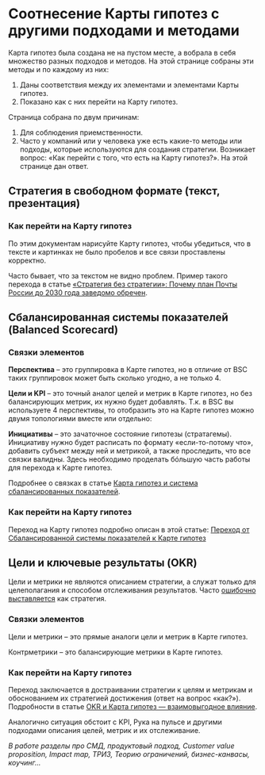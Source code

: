# Соотнесение Карты гипотез с другими подходами и методами

Карта гипотез была создана не на пустом месте, а вобрала в себя множество разных подходов и методов. На этой странице собраны эти методы и по каждому из них:

1. Даны соответствия между их элементами и элементами Карты гипотез.
1. Показано как с них перейти на Карту гипотез.

Страница собрана по двум причинам:
1. Для соблюдения приемственности.
1. Часто у компаний или у человека уже есть какие-то методы или подходы, которые используются для создания стратегии. Возникает вопрос:  «Как перейти с того, что есть на Карту гипотез?». На этой странице дан ответ.

## Стратегия в свободном формате (текст, презентация)

### Как перейти на Карту гипотез
По этим документам нарисуйте Карту гипотез, чтобы убедиться, что в тексте и картинках не было пробелов и все связи проставлены корректно. 

Часто бывает, что за текстом не видно проблем. Пример такого перехода в статье [«Стратегия без стратегии»: Почему план Почты России до 2030 года заведомо обречен](https://vc.ru/money/1882762-strategiya-bez-strategii-pochemu-plan-pochty-rossii-do-2030-goda-zavedomo-obrechen).

## Сбалансированная системы показателей (Balanced Scorecard)

### Связки элементов

**Перспектива** – это группировка в Карте гипотез, но в отличие от BSC таких группировок может быть сколько угодно, а не только 4.

**Цели и KPI** – это точный аналог целей и метрик в Карте гипотез, но без балансирующих метрик, их нужно будет добавлять. Т.к. в BSC вы используете 4 перспективы, то отобразить это на Карте гипотез можно двумя топологиями вместе или отдельно:

**Инициативы** – это зачаточное состояние гипотезы (стратагемы). Инициативу нужно будет расписать по формату «если-то-потому что», добавить субъект между ней и метрикой, а также проследить, что все связки валидны. Здесь необходимо проделать бóльшую часть работы для перехода к Карте гипотез.

Подробнее о связках в статье [Карта гипотез и система сбалансированных показателей](https://vk.com/@nzaostrovtsev-karta-gipotez-i-sistema-sbalansirovannyh-pokazatelei).

### Как перейти на Карту гипотез

Переход на Карту гипотез подробно описан в этой статье: [Переход от Сбалансированной системы показателей к Карте гипотез](https://vc.ru/life/2056594-perehod-ot-bsc-k-karte-gipotez)

## Цели и ключевые результаты (OKR)
Цели и метрики не являются описанием стратегии, а служат только для целеполагания и способом отслеживания результатов. Часто [ошибочно выставляется](https://vc.ru/opinions/1573299-strategiei-nazyvayut-vse-krome-samoi-strategii) как стратегия.

### Связки элементов
Цели и метрики – это прямые аналоги цели и метрик в Карте гипотез.

Контрметрики – это балансирующие метрики в Карте гипотез.

### Как перейти на Карту гипотез
Переход заключается в достраивании стратегии к целям и метрикам и обоснованием их стратегией достижения (ответ на вопрос «как?»). Подробности в статье [OKR и Карта гипотез — взаимовыгодное влияние](https://vc.ru/id138016/1068221-okr-i-karta-gipotez-vzaimovygodnoe-vliyanie).

 Аналогично ситуация обстоит с KPI, Рука на пульсе и другими подходами описания целей, метрик и их отслеживание.

_В работе разделы про СМД, продуктовый подход, Customer value proposition, Impact map, ТРИЗ, Теорию ограничений, бизнес-канвасы, коучинг..._
